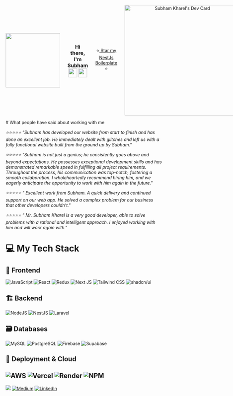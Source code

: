 <div style="display: flex; flex-direction: row; align-items: center; gap: 1.5rem;">
 <p align="center">
  <a href="#"><img width="175px" height="auto" src="https://avatars.githubusercontent.com/u/18305059?v=4&size=200" /></a>
 </p>
 <h3 align="center">Hi there, I'm Subham <img src="https://media.giphy.com/media/hvRJCLFzcasrR4ia7z/giphy.gif" width="28"> <img src="https://emojis.slackmojis.com/emojis/images/1531849430/4246/blob-sunglasses.gif?1531849430" width="28"/>
 </h3>
 
 <p align="center">
  ⭐<a href="https://github.com/subooom/nestjs-boilerplate"> Star my NestJs Boilerplate </a>⭐<br/>
 </p>
 <p align="center">
  <a href="https://app.daily.dev/kharel"><img src="https://api.daily.dev/devcards/v2/TwPyXuEDlrxkjqRttzxWJ.png?type=default&r=bw8" width="356" alt="Subham Kharel's Dev Card"/></a>
 </p>
</div>
# What people have said about working with me 
 <p><i>⭐⭐⭐⭐⭐ "Subham has developed our website from start to finish and has done an excellent job. He immediately dealt with glitches and left us with a fully functional website built from the ground up by Subham."</i></p>
 <p><i>⭐⭐⭐⭐⭐ "Subham is not just a genius; he consistently goes above and beyond expectations. He possesses exceptional development skills and has demonstrated remarkable speed in fulfilling all project requirements. Throughout the process, his communication was top-notch, fostering a smooth collaboration. I wholeheartedly recommend hiring him, and we eagerly anticipate the opportunity to work with him again in the future."</i></p>
 <p><i>⭐⭐⭐⭐⭐ "
Excellent work from Subham. A quick delivery and continued support on our web app. He solved a complex problem for our business that other developers couldn’t."</i></p>
 <p><i>⭐⭐⭐⭐⭐ "
Mr. Subham Kharel is a very good developer, able to solve problems with a rational and intelligent approach. I enjoyed working with him and will work again with."</i></p>
 
# 💻 My Tech Stack

## 🌈 Frontend
![JavaScript](https://img.shields.io/badge/javascript-%23323330.svg?style=for-the-badge&logo=javascript&logoColor=%23F7DF1E) 
![React](https://img.shields.io/badge/react-%2320232a.svg?style=for-the-badge&logo=react&logoColor=%2361DAFB) 
![Redux](https://img.shields.io/badge/redux-%23593d88.svg?style=for-the-badge&logo=redux&logoColor=white) 
![Next JS](https://img.shields.io/badge/Next-black?style=for-the-badge&logo=next.js&logoColor=white) 
![Tailwind CSS](https://img.shields.io/badge/tailwindcss-%2306B6D4.svg?style=for-the-badge&logo=tailwind-css&logoColor=white) 
![shadcn/ui](https://img.shields.io/badge/shadcn/ui-%23000000.svg?style=for-the-badge&logo=radixui&logoColor=white)

## 🏗️ Backend
![NodeJS](https://img.shields.io/badge/node.js-6DA55F?style=for-the-badge&logo=node.js&logoColor=white) 
![NestJS](https://img.shields.io/badge/nestjs-%2320232a.svg?style=for-the-badge&logo=nestjs&logoColor=%E0234E) 
![Laravel](https://img.shields.io/badge/laravel-%23FF2D20.svg?style=for-the-badge&logo=laravel&logoColor=white)

## 🗃️ Databases
![MySQL](https://img.shields.io/badge/mysql-%234479A1.svg?style=for-the-badge&logo=mysql&logoColor=white) 
![PostgreSQL](https://img.shields.io/badge/postgresql-%234169E1.svg?style=for-the-badge&logo=postgresql&logoColor=white) 
![Firebase](https://img.shields.io/badge/Firebase-%23DD2C00.svg?style=for-the-badge&logo=Firebase&logoColor=white)
![Supabase](https://img.shields.io/badge/Supabase-%233FCF8E.svg?style=for-the-badge&logo=supabase&logoColor=white)

## 🚀 Deployment & Cloud
![AWS](https://img.shields.io/badge/AWS-%232F3E00.svg?style=for-the-badge&logo=amazonwebservices&logoColor=white) 
![Vercel](https://img.shields.io/badge/vercel-%23000000.svg?style=for-the-badge&logo=vercel&logoColor=white)
![Render](https://img.shields.io/badge/Render-%23000000.svg?style=for-the-badge&logo=render&logoColor=white)
![NPM](https://img.shields.io/badge/NPM-%23000000.svg?style=for-the-badge&logo=npm&logoColor=white)
---
[![](https://visitcount.itsvg.in/api?id=daboigbae&icon=0&color=0)](https://visitcount.itsvg.in)
[![Medium](https://img.shields.io/badge/Medium-12100E?logo=medium&logoColor=white)](https://medium.com/subooom) 
[![LinkedIn](https://img.shields.io/badge/LinkedIn-%230077B5.svg?logo=linkedin&logoColor=white)](https://www.linkedin.com/in/subham-kharel/)
